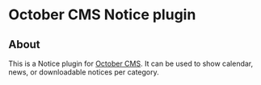 # October CMS Notice plugin

## About

This is a Notice plugin for [October CMS](https://octobercms.com).
It can be used to show calendar, news, or downloadable notices per category.
